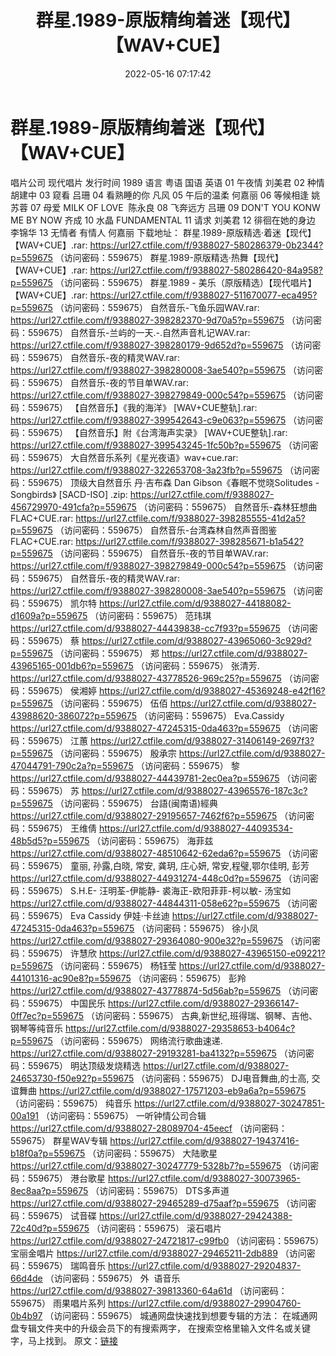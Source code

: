 ﻿---
title: 群星.1989-原版精绚着迷【现代】【WAV+CUE】
date: 2022-05-16 07:17:42
categories: WAV车载音乐、镜像
tags: 华语中文
---
# 群星.1989-原版精绚着迷【现代】【WAV+CUE】

唱片公司 现代唱片
发行时间 1989
语言 粤语 国语 英语
01 午夜情
刘美君
02 种情
胡建中
03 窥看
吕珊
04 看熟睡的你 凡风
05 午后的温柔 何嘉丽
06 等候相逢 姚苏蓉
07 母爱 MILK OF
LOVE  陈永良
08 飞奔远方 吕珊
09 DON'T YOU KONW ME BY NOW
齐成
10 水晶 FUNDAMENTAL
11 请求 刘美君
12 徘徊在她的身边 李锦华
13 无情者 有情人 何嘉丽
下载地址：
群星.1989-原版精选·着迷【现代】【WAV+CUE】.rar: https://url27.ctfile.com/f/9388027-580286379-0b2344?p=559675
（访问密码：559675）
群星.1989-原版精选·热舞【现代】【WAV+CUE】.rar: https://url27.ctfile.com/f/9388027-580286420-84a958?p=559675
（访问密码：559675）
群星.1989 - 美乐（原版精选）【现代唱片】【WAV+CUE】.rar: https://url27.ctfile.com/f/9388027-511670077-eca495?p=559675
（访问密码：559675）
自然音乐-飞鱼乐园WAV.rar: https://url27.ctfile.com/f/9388027-398282370-9d70a5?p=559675
（访问密码：559675）
自然音乐-兰屿的一天.-.自然声音札记WAV.rar: https://url27.ctfile.com/f/9388027-398280179-9d652d?p=559675
（访问密码：559675）
自然音乐-夜的精灵WAV.rar: https://url27.ctfile.com/f/9388027-398280008-3ae540?p=559675
（访问密码：559675）
自然音乐-夜的节目单WAV.rar: https://url27.ctfile.com/f/9388027-398279849-000c54?p=559675
（访问密码：559675）
【自然音乐】《我的海洋》 [WAV+CUE整轨].rar: https://url27.ctfile.com/f/9388027-399542643-c9e063?p=559675
（访问密码：559675）
【自然音乐】附《台湾海声实录》 [WAV+CUE整轨].rar: https://url27.ctfile.com/f/9388027-399543245-1fc50b?p=559675
（访问密码：559675）
大自然音乐系列《星光夜语》wav+cue.rar: https://url27.ctfile.com/f/9388027-322653708-3a23fb?p=559675
（访问密码：559675）
顶级大自然音乐 丹·吉布森 Dan Gibson《春眠不觉晓Solitudes - Songbirds》 [SACD-ISO]
.zip: https://url27.ctfile.com/f/9388027-456729970-491cfa?p=559675
（访问密码：559675）
自然音乐-森林狂想曲FLAC+CUE.rar: https://url27.ctfile.com/f/9388027-398285555-41d2a5?p=559675
（访问密码：559675）
自然音乐-台湾森林自然声音图鉴FLAC+CUE.rar: https://url27.ctfile.com/f/9388027-398285671-b1a542?p=559675
（访问密码：559675）
自然音乐-夜的节目单WAV.rar: https://url27.ctfile.com/f/9388027-398279849-000c54?p=559675
（访问密码：559675）
自然音乐-夜的精灵WAV.rar: https://url27.ctfile.com/f/9388027-398280008-3ae540?p=559675
（访问密码：559675）
凯尔特
https://url27.ctfile.com/d/9388027-44188082-d1609a?p=559675
（访问密码：559675）
范玮琪
https://url27.ctfile.com/d/9388027-44439838-cc7f93?p=559675
（访问密码：559675）
蔡
https://url27.ctfile.com/d/9388027-43965060-3c929d?p=559675
（访问密码：559675）
郑
https://url27.ctfile.com/d/9388027-43965165-001db6?p=559675
（访问密码：559675）
张清芳.
https://url27.ctfile.com/d/9388027-43778526-969c25?p=559675
（访问密码：559675）
侯湘婷
https://url27.ctfile.com/d/9388027-45369248-e42f16?p=559675
（访问密码：559675）
伍佰
https://url27.ctfile.com/d/9388027-43988620-386072?p=559675
（访问密码：559675）
Eva.Cassidy
https://url27.ctfile.com/d/9388027-47245315-0da463?p=559675
（访问密码：559675）
江蕙
https://url27.ctfile.com/d/9388027-31406149-2697f3?p=559675
（访问密码：559675）
殷承宗
https://url27.ctfile.com/d/9388027-47044791-790c2a?p=559675
（访问密码：559675）
黎
https://url27.ctfile.com/d/9388027-44439781-2ec0ea?p=559675
（访问密码：559675）
苏
https://url27.ctfile.com/d/9388027-43965576-187c3c?p=559675
（访问密码：559675）
台語(闽南语)經典
https://url27.ctfile.com/d/9388027-29195657-7462f6?p=559675
（访问密码：559675）
王维倩
https://url27.ctfile.com/d/9388027-44093534-48b5d5?p=559675
（访问密码：559675）
海菲兹
https://url27.ctfile.com/d/9388027-48510642-62eda6?p=559675
（访问密码：559675）
童丽, 孙露,白晓, 常安, 龚玥, 庄心妍, 常安,程璧,鄂尔佳明,
彭芳
https://url27.ctfile.com/d/9388027-44931274-448c0d?p=559675
（访问密码：559675）
S.H.E- 汪明荃-伊能静- 裘海正-欧阳菲菲-柯以敏- 汤宝如
https://url27.ctfile.com/d/9388027-44844311-058e62?p=559675
（访问密码：559675）
Eva Cassidy
伊娃·卡丝迪
https://url27.ctfile.com/d/9388027-47245315-0da463?p=559675
（访问密码：559675）
徐小凤
https://url27.ctfile.com/d/9388027-29364080-900e32?p=559675
（访问密码：559675）
许慧欣
https://url27.ctfile.com/d/9388027-43965150-e09221?p=559675
（访问密码：559675）
杨钰莹
https://url27.ctfile.com/d/9388027-44101316-ac90e8?p=559675
（访问密码：559675）
彭羚
https://url27.ctfile.com/d/9388027-43778874-5d56ab?p=559675
（访问密码：559675）
中国民乐
https://url27.ctfile.com/d/9388027-29366147-0ff7ec?p=559675
（访问密码：559675）
古典,新世纪,班得瑞、钢琴、吉他、钢琴等纯音乐
https://url27.ctfile.com/d/9388027-29358653-b4064c?p=559675
（访问密码：559675）
网络流行歌曲速递.
https://url27.ctfile.com/d/9388027-29193281-ba4132?p=559675
（访问密码：559675）
明达顶级发烧精选
https://url27.ctfile.com/d/9388027-24653730-f50e92?p=559675
（访问密码：559675）
DJ电音舞曲,的士高, 交谊舞曲
https://url27.ctfile.com/d/9388027-17571203-eb9a6a?p=559675
（访问密码：559675）
纯音乐
https://url27.ctfile.com/d/9388027-30247851-00a191
（访问密码：559675）
一听钟情公司合辑
https://url27.ctfile.com/d/9388027-28089704-45eecf
（访问密码：559675）
群星WAV专辑
https://url27.ctfile.com/d/9388027-19437416-b18f0a?p=559675
（访问密码：559675）
大陆歌星
https://url27.ctfile.com/d/9388027-30247779-5328b7?p=559675
（访问密码：559675）
港台歌星
https://url27.ctfile.com/d/9388027-30073965-8ec8aa?p=559675
（访问密码：559675）
DTS多声道
https://url27.ctfile.com/d/9388027-29465289-d75aaf?p=559675
（访问密码：559675）
试音碟
https://url27.ctfile.com/d/9388027-29424388-72c40d?p=559675
（访问密码：559675）
滚石唱片
https://url27.ctfile.com/d/9388027-24721817-c99fb0
（访问密码：559675）
宝丽金唱片
https://url27.ctfile.com/d/9388027-29465211-2db889
（访问密码：559675）
瑞鸣音乐
https://url27.ctfile.com/d/9388027-29204837-66d4de
（访问密码：559675）
外  语音乐
https://url27.ctfile.com/d/9388027-39813360-64a61d
（访问密码：559675）
雨果唱片系列
https://url27.ctfile.com/d/9388027-29904760-0b4b97
（访问密码：559675）
城通网盘快速找到想要专辑的方法：
在城通网盘专辑文件夹中的升级会员下的有搜索两字，
在搜索空格里输入文件名或关键字，马上找到。
原文：[链接](https://blog.sina.com.cn/s/blog_1647c7e7601030x9g.html)